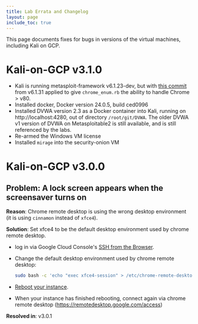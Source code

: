 ```yaml
---
title: Lab Errata and Changelog
layout: page
include_toc: true
---
```


This page documents fixes for bugs in versions of the virtual machines, including Kali on GCP.

<!-- # Kali-on-GCP Unreleased

* `openssh-server` and openssh-client still need to be pinned to a version in a version of debian supported by GCP -->


# Kali-on-GCP v3.1.0

* Kali is running metasploit-framework v6.1.23-dev, but with [this commit](https://github.com/rapid7/metasploit-framework/commit/9211838a625b02488f4a8ef745cf00a33e4ba113) from v6.1.31 applied to give `chrome_enum.rb` the ability to handle Chrome > v80. 
* Installed docker, Docker version 24.0.5, build ced0996
* Installed DVWA version 2.3 as a Docker container into Kali, running on http://localhost:4280, out of directory `/root/git/DVWA`. The older DVWA v1 version of DVWA on Metasploitable2 is still available, and is still referenced by the labs.
* Re-armed the Windows VM license
* Installed `mirage` into the security-onion VM

# Kali-on-GCP v3.0.0

## **Problem:** A lock screen appears when the screensaver turns on

**Reason**: Chrome remote desktop is using the wrong desktop environment (it is using `cinnamon` instead of `xfce4`).

**Solution**: Set xfce4 to be the default desktop environment used by chrome remote desktop.

* log in via Google Cloud Console's [SSH from the Browser](https://cloud.google.com/compute/docs/ssh-in-browser).
* Change the default desktop environment used by chrome remote desktop:

  ```bash
  sudo bash -c 'echo "exec xfce4-session" > /etc/chrome-remote-desktop-session'
  ```
* [Reboot your instance](https://cloud.google.com/compute/docs/instances/stop-start-instance#resetting_an_instance).
* When your instance has finished rebooting, connect again via chrome remote desktop
  (<https://remotedesktop.google.com/access>)

**Resolved in**: v3.0.1
